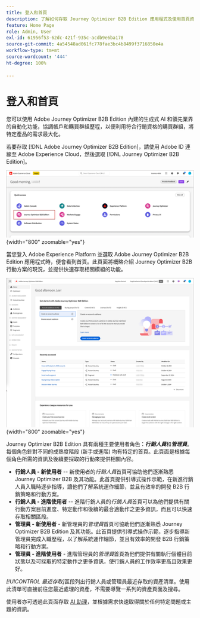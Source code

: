 ```yaml
---
title: 登入和首頁
description: 了解如何存取 Journey Optimizer B2B Edition 應用程式及使用首頁資訊。
feature: Home Page
role: Admin, User
exl-id: 61956f53-62dc-421f-935c-acdb9e6ba178
source-git-commit: 4a54548ad061fc778fae3bc4b8499f3716850e4a
workflow-type: tm+mt
source-wordcount: '444'
ht-degree: 100%

---
```


# 登入和首頁

您可以使用 Adobe Journey Optimizer B2B Edition 內建的生成式 AI 和領先業界的自動化功能，協調帳戶和購買群組歷程，以便利用符合行銷資格的購買群組，將特定產品的需求最大化。

<!-- Requirements?
-->
若要存取 [!DNL Adobe Journey Optimizer B2B Edition]，請使用 Adobe ID 連線至 Adobe Experience Cloud，然後選取 [!DNL Journey Optimizer B2B Edition]。

![Adobe Experience Platform 應用程式](./assets/experience-cloud-apps.png){width="800" zoomable="yes"}

當您登入 Adobe Experience Platform 並選取 Adobe Journey Optimizer B2B Edition 應用程式時，便會看到首頁。此頁面將概略介紹 Journey Optimizer B2B 行動方案的現況，並提供<!-- refined insights and-->快速存取相關模組<!-- It also provides information about the ideal next action to take and where to find the comprehensive set of tutorials and documentation. -->的功能。

![Journey Optimizer B2B Edition 首頁](./assets/home-page.png){width="800" zoomable="yes"}

Journey Optimizer B2B Edition 具有兩種主要使用者角色：_**行銷人員**_&#x200B;和&#x200B;_**管理員**_。每個角色針對不同的成熟度階段 (新手或進階) 均有特定的首頁。此頁面是根據每個角色所需的資訊及後續要採取的行動來提供相關內容。

* **行銷人員 - 新使用者** -- 新使用者的&#x200B;_行銷人員_&#x200B;首頁可協助他們逐漸熟悉 Journey Optimizer B2B 及其功能。此首頁提供引導式操作示範，在新進行銷人員入職時逐步指導，讓他們了解系統運作細節，並且有效率的開發 B2B 行銷策略和行動方案。
* **行銷人員 - 進階使用者** -- 進階行銷人員的&#x200B;_行銷人員_&#x200B;首頁可以為他們提供有關行動方案目前進度、特定動作和後續的最合適動作之更多資訊，而且可以快速存取相關區段。
* **管理員 - 新使用者** - 新管理員的&#x200B;_管理員_&#x200B;首頁可協助他們逐漸熟悉 Journey Optimizer B2B Edition 及其功能。此首頁提供引導式操作示範，逐步指導新管理員完成入職歷程，以了解系統運作細節，並且有效率的開發 B2B 行銷策略和行動方案。
* **管理員 - 進階使用者** - 進階管理員的&#x200B;_管理員_&#x200B;首頁為他們提供有關執行個體目前狀態以及可採取的特定動作之更多資訊，使行銷人員的工作效率更高且效果更好。

_[!UICONTROL 最近存取]_&#x200B;區段列出行銷人員或管理員最近存取的資產清單。使用此清單可直接前往您最近處理的資產，不需要導覽一系列的資產頁面及搜尋。

使用者亦可透過此頁面存取 [AI 助理](./ai-assistant/ai-assistant-overview.md)，並根據需求快速取得關於任何特定問題或主題的資訊。<!-- and to obtain specific recommendations for their challenges or objectives-->

<!-- 

## Marketer - new user

The Marketer home page for a new user consists of three rows that assist the marketer in getting accustomed to Journey Optimizer B2B and its capabilities. It also provides a view of the latest journeys that have been created, which can serve as a starting point for a new user.

The first row consists of a guided walkthrough for the new marketer to obtain an onboarding walkthrough so that they can understand the nuances of the system and become efficient in developing B2B marketing strategies and initiatives.

The second row consists of the recent AJO B2B journeys that have been created across the platform so that the marketer can get inspiration for the best practices to create an account journey.

The third row consists of the learning resources that can help a marketer gain more information on a specific topic.

## Marketer - advanced user

The Marketer home page for an advanced marketer consists of four rows that assists the marketer in obtaining more information on the current progress of the initiatives and on specific actions and on the next best action to be taken along with quick access to relevant sections.

The first row consists of the next set of actions that a B2B marketer can take based on the previous actions taken and the current state of the initiative, which provides a prompt for the user to make the next move that would align to the objective of the initiatives and help them reach the goals quickly.

The second row consists of the most recent assets accessed by the marketer to make it easier for the marketer to locate them and make updates to the same.

The third row consists of the Key Performance Indicators that can help the marketer gauge the overall performance of the marketing initiatives.

The fourth row consists of the learning resources that can help a marketer gain more information on a specific topic.

## Administrator - new user

The _Admin_ home page for a new administrator consists of three rows that assists the administrator in getting accustomed to Journey Optimizer B2B Edition and its capabilities, and provides a view of the latest journeys that have been created that can serve as a starting point for a new user.

The first row consists of a guided walkthrough for the new marketer to obtain a step-by-step onboarding journey to understand the nuances of the system and become efficient in developing B2B marketing strategies and initiatives with AJO B2B.

The second row consists of the recent assets used by the B2B marketers in a single table to make it easier for the administrator to know which assets are currently under focus.

The third row consists of the learning resources that would help an administrator gain more information on a specific topic.

## Administrator - advanced user

The _Admin_ home page for an advanced administrator consists of four rows that assists the administrator in obtaining more information about the current status of the instance and on specific actions that can be taken to make it more efficient and effective for the marketers.

The first row consists of the next set of actions that an administrator can take based on the previous actions taken and the current state of the instance. It serves as a prompt for the administrator to make the necessary updates to the parameters of the instances such as user permissions or any specific module configurations.

The second row consists of the recent assets used by the B2B marketers in a single table to make it easier for the administrator to know which assets are currently under focus.

The third row consists of the Key Performance Indicators that would help the administrators gauge the progress of the instance in terms of operational parameters such as users and usage.

The fourth row consists of the learning resources that would help the administrator gain more information on a specific topic.

-->